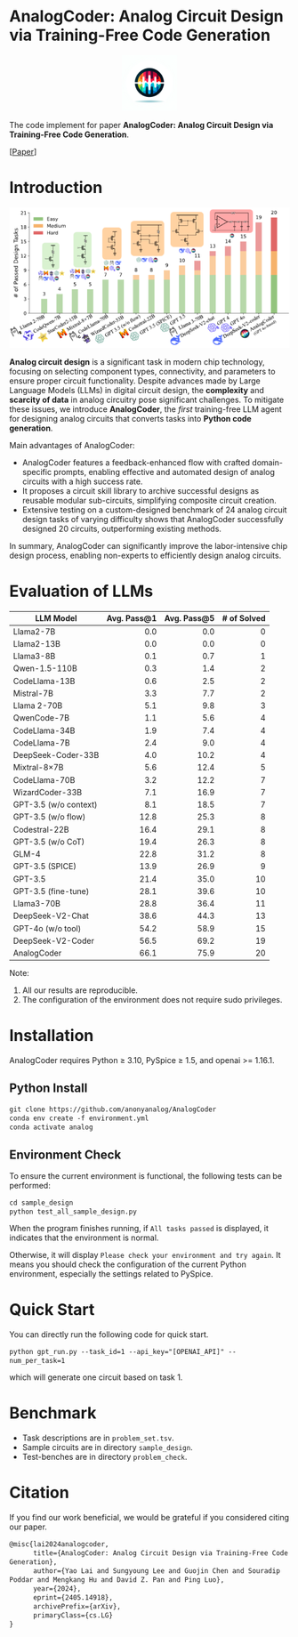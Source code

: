 # AnalogCoder: Analog Circuit Design via Training-Free Code Generation

<p align="center">
  <img src="AnalogCoder_label.png" alt="alt text"width="100">
</p>

The code implement for paper **AnalogCoder: Analog Circuit Design via Training-Free Code Generation**. 

[[Paper](https://arxiv.org/pdf/2405.14918)]

# Introduction

<p align="center">
  <img src="teaser.png" alt="alt text"width="600">
</p>

**Analog circuit design** is a significant task in modern chip technology, focusing on selecting component types, connectivity, and parameters to ensure proper circuit functionality. Despite advances made by Large Language Models (LLMs) in digital circuit design, the **complexity** and **scarcity of data** in analog circuitry pose significant challenges. To mitigate these issues, we introduce **AnalogCoder**, the *first* training-free LLM agent for designing analog circuits that converts tasks into **Python code generation**. 

Main advantages of AnalogCoder: 
- AnalogCoder features a feedback-enhanced flow with crafted domain-specific prompts, enabling effective and automated design of analog circuits with a high success rate. 
- It proposes a circuit skill library to archive successful designs as reusable modular sub-circuits, simplifying composite circuit creation. 
- Extensive testing on a custom-designed benchmark of 24 analog circuit design tasks of varying difficulty shows that AnalogCoder successfully designed 20 circuits, outperforming existing methods. 


In summary, AnalogCoder can significantly improve the labor-intensive chip design process, enabling non-experts to efficiently design analog circuits.

# Evaluation of LLMs
| LLM Model               |      Avg. Pass@1 |      Avg. Pass@5 |     # of Solved |
|-------------------------|-----------------:|-----------------:|----------------:|
| Llama2-7B               |              0.0 |              0.0 |               0 |
| Llama2-13B              |              0.0 |              0.0 |               0 |
| Llama3-8B               |              0.1 |              0.7 |               1 |
| Qwen-1.5-110B           |              0.3 |              1.4 |               2 |
| CodeLlama-13B           |              0.6 |              2.5 |               2 |
| Mistral-7B              |              3.3 |              7.7 |               2 |
| Llama 2-70B             |              5.1 |              9.8 |               3 |
| QwenCode-7B             |              1.1 |              5.6 |               4 |
| CodeLlama-34B           |              1.9 |              7.4 |               4 |
| CodeLlama-7B            |              2.4 |              9.0 |               4 |
| DeepSeek-Coder-33B      |              4.0 |             10.2 |               4 |
| Mixtral-8×7B            |              5.6 |             12.4 |               5 |
| CodeLlama-70B           |              3.2 |             12.2 |               7 |
| WizardCoder-33B         |              7.1 |             16.9 |               7 |
| GPT-3.5 (w/o context)   |              8.1 |             18.5 |               7 |
| GPT-3.5 (w/o flow)      |             12.8 |             25.3 |               8 |
| Codestral-22B           |             16.4 |             29.1 |               8 |
| GPT-3.5 (w/o CoT)       |             19.4 |             26.3 |               8 |
| GLM-4                   |             22.8 |             31.2 |               8 |
| GPT-3.5 (SPICE)         |             13.9 |             26.9 |               9 |
| GPT-3.5                 |             21.4 |             35.0 |              10 |
| GPT-3.5 (fine-tune)     |             28.1 |             39.6 |              10 |
| Llama3-70B              |             28.8 |             36.4 |              11 |
| DeepSeek-V2-Chat             |             38.6 |             44.3 |              13 |
| GPT-4o (w/o tool)       |             54.2 |             58.9 |              15 |
| DeepSeek-V2-Coder             |             56.5 |             69.2 |              19 |
| AnalogCoder             |             66.1 |             75.9 |              20 |

Note:
1. All our results are reproducible.
2. The configuration of the environment does not require sudo privileges.



# Installation
AnalogCoder requires Python ≥ 3.10, PySpice ≥ 1.5, and openai >= 1.16.1. 

## Python Install
```
git clone https://github.com/anonyanalog/AnalogCoder
conda env create -f environment.yml
conda activate analog
```

## Environment Check
To ensure the current environment is functional, the following tests can be performed:

```
cd sample_design
python test_all_sample_design.py
```

When the program finishes running, if `All tasks passed` is displayed, it indicates that the environment is normal.

Otherwise, it will display `Please check your environment and try again`. It means you should check the configuration of the current Python environment, especially the settings related to PySpice.





# Quick Start
You can directly run the following code for quick start.
```
python gpt_run.py --task_id=1 --api_key="[OPENAI_API]" --num_per_task=1
```
which will generate one circuit based on task 1.


# Benchmark
- Task descriptions are in `problem_set.tsv`.
- Sample circuits are in directory `sample_design`.
- Test-benches are in directory `problem_check`.

# Citation
If you find our work beneficial, we would be grateful if you considered citing our paper.


```
@misc{lai2024analogcoder,
      title={AnalogCoder: Analog Circuit Design via Training-Free Code Generation}, 
      author={Yao Lai and Sungyoung Lee and Guojin Chen and Souradip Poddar and Mengkang Hu and David Z. Pan and Ping Luo},
      year={2024},
      eprint={2405.14918},
      archivePrefix={arXiv},
      primaryClass={cs.LG}
}
```